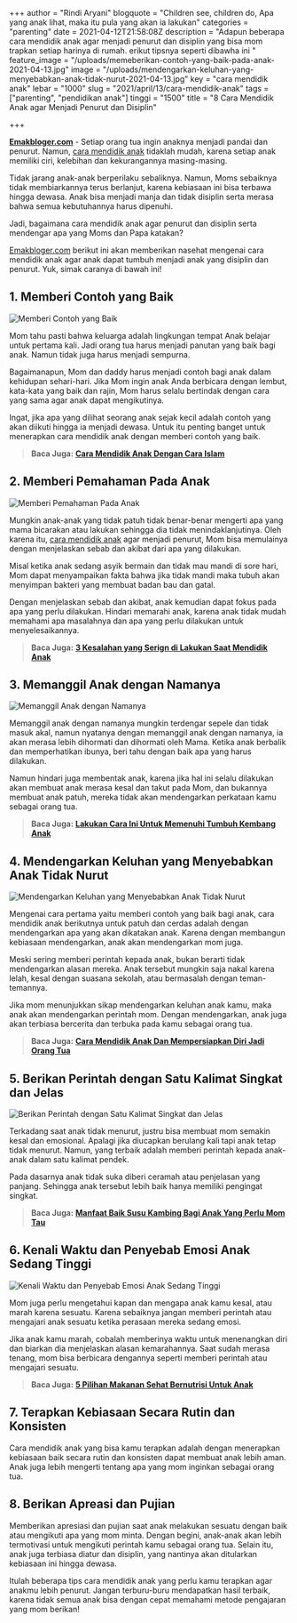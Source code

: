 +++
author = "Rindi Aryani"
blogquote = "Children see, children do, Apa yang anak lihat, maka itu pula yang akan ia lakukan"
categories = "parenting"
date = 2021-04-12T21:58:08Z
description = "Adapun beberapa cara mendidik anak agar menjadi penurut dan disiplin yang bisa mom trapkan setiap harinya di rumah. erikut tipsnya seperti dibawha ini "
feature_image = "/uploads/memeberikan-contoh-yang-baik-pada-anak-2021-04-13.jpg"
image = "/uploads/mendengarkan-keluhan-yang-menyebabkan-anak-tidak-nurut-2021-04-13.jpg"
key = "cara mendidik anak"
lebar = "1000"
slug = "2021/april/13/cara-mendidik-anak"
tags = ["parenting", "pendidikan anak"]
tinggi = "1500"
title = "8 Cara Mendidik Anak agar Menjadi Penurut dan Disiplin"

+++

[**Emakbloger.com**](/) - Setiap orang tua ingin anaknya menjadi pandai dan penurut. Namun, [cara mendidik anak](/tags/pendidikan-anak) tidaklah mudah, karena setiap anak memiliki ciri, kelebihan dan kekurangannya masing-masing.

Tidak jarang anak-anak berperilaku sebaliknya. Namun, Moms sebaiknya tidak membiarkannya terus berlanjut, karena kebiasaan ini bisa terbawa hingga dewasa. Anak bisa menjadi manja dan tidak disiplin serta merasa bahwa semua kebutuhannya harus dipenuhi.

Jadi, bagaimana cara mendidik anak agar penurut dan disiplin serta mendengar apa yang Moms dan Papa katakan?

[Emakbloger.com](/) berikut ini akan memberikan nasehat mengenai cara mendidik anak agar anak dapat tumbuh menjadi anak yang disiplin dan penurut. Yuk, simak caranya di bawah ini!

## 1. Memberi Contoh yang Baik

![Memberi Contoh yang Baik](/uploads/memeberikan-contoh-yang-baik-pada-anak-2021-04-13.jpg "Memberi Contoh yang Baik")

Mom tahu pasti bahwa keluarga adalah lingkungan tempat Anak belajar untuk pertama kali. Jadi orang tua harus menjadi panutan yang baik bagi anak. Namun tidak juga harus menjadi sempurna.

Bagaimanapun, Mom dan daddy harus menjadi contoh bagi anak dalam kehidupan sehari-hari. Jika Mom ingin anak Anda berbicara dengan lembut, kata-kata yang baik dan rajin, Mom harus selalu bertindak dengan cara yang sama agar anak dapat mengikutinya.

Ingat, jika apa yang dilihat seorang anak sejak kecil adalah contoh yang akan diikuti hingga ia menjadi dewasa. Untuk itu penting banget untuk menerapkan cara mendidik anak dengan memberi contoh yang baik.

> **Baca Juga:** [**Cara Mendidik Anak Dengan Cara Islam**](https://www.emakbloger.com/cara-mendidik-anak-menurut-islam/)

## 2. Memberi Pemahaman Pada Anak

![Memberi Pemahaman Pada Anak](/uploads/memberi-pemahaman-pada-anak-2021-04-13.jpg "Memberi Pemahaman Pada Anak")

Mungkin anak-anak yang tidak patuh tidak benar-benar mengerti apa yang mama bicarakan atau lakukan sehingga dia tidak menindaklanjutinya. Oleh karena itu, [cara mendidik anak](/tags/pendidikan-anak) agar menjadi penurut, Mom bisa memulainya dengan menjelaskan sebab dan akibat dari apa yang dilakukan.

Misal ketika anak sedang asyik bermain dan tidak mau mandi di sore hari, Mom dapat menyampaikan fakta bahwa jika tidak mandi maka tubuh akan menyimpan bakteri yang membuat badan bau dan gatal.

Dengan menjelaskan sebab dan akibat, anak kemudian dapat fokus pada apa yang perlu dilakukan. Hindari memarahi anak, karena anak tidak mudah memahami apa masalahnya dan apa yang perlu dilakukan untuk menyelesaikannya.

> **Baca Juga:** [**3 Kesalahan yang Serign di Lakukan Saat Mendidik Anak**](https://www.emakbloger.com/kesalahan-mendidik-anak/)

## 3. Memanggil Anak dengan Namanya

![Memanggil Anak dengan Namanya](/uploads/memanggil-anak-dengan-namanya-2021-04-13.jpg "Memanggil Anak dengan Namanya")

Memanggil anak dengan namanya mungkin terdengar sepele dan tidak masuk akal, namun nyatanya dengan memanggil anak dengan namanya, ia akan merasa lebih dihormati dan dihormati oleh Mama. Ketika anak berbalik dan memperhatikan ibunya, beri tahu dengan baik apa yang harus dilakukan.

Namun hindari juga membentak anak, karena jika hal ini selalu dilakukan akan membuat anak merasa kesal dan takut pada Mom, dan bukannya membuat anak patuh, mereka tidak akan mendengarkan perkataan kamu sebagai orang tua.

> **Baca Juga:** [**Lakukan Cara Ini Untuk Memenuhi Tumbuh Kembang Anak**](https://www.emakbloger.com/peran-orang-tua-dalam-mendidik-anak/)

## 4. Mendengarkan Keluhan yang Menyebabkan Anak Tidak Nurut

![Mendengarkan Keluhan yang Menyebabkan Anak Tidak Nurut](/uploads/mendengarkan-keluhan-yang-menyebabkan-anak-tidak-nurut-2021-04-13.jpg "Mendengarkan Keluhan yang Menyebabkan Anak Tidak Nurut")

Mengenai cara pertama yaitu memberi contoh yang baik bagi anak, cara mendidik anak berikutnya untuk patuh dan cerdas adalah dengan mendengarkan apa yang akan dikatakan anak. Karena dengan membangun kebiasaan mendengarkan, anak akan mendengarkan mom juga.

Meski sering memberi perintah kepada anak, bukan berarti tidak mendengarkan alasan mereka. Anak tersebut mungkin saja nakal karena lelah, kesal dengan suasana sekolah, atau bermasalah dengan teman-temannya.

Jika mom menunjukkan sikap mendengarkan keluhan anak kamu, maka anak akan mendengarkan perintah mom. Dengan mendengarkan, anak juga akan terbiasa bercerita dan terbuka pada kamu sebagai orang tua.

> **Baca Juga:** [**Cara Mendidik Anak Dan Mempersiapkan Diri Jadi Orang Tua**](https://www.emakbloger.com/cara-mendidik-anak-dengan-pola-asuh-yang-benar/)

## 5. Berikan Perintah dengan Satu Kalimat Singkat dan Jelas

![Berikan Perintah dengan Satu Kalimat Singkat dan Jelas](/uploads/berikan-perintah-dengan-satu-kalimat-singkat-dan-jelas-2021-04-13.jpg "Berikan Perintah dengan Satu Kalimat Singkat dan Jelas")

Terkadang saat anak tidak menurut, justru bisa membuat mom semakin kesal dan emosional. Apalagi jika diucapkan berulang kali tapi anak tetap tidak menurut. Namun, yang terbaik adalah memberi perintah kepada anak-anak dalam satu kalimat pendek.

Pada dasarnya anak tidak suka diberi ceramah atau penjelasan yang panjang. Sehingga anak tersebut lebih baik hanya memiliki pengingat singkat.

> **Baca Juga:** [**Manfaat Baik Susu Kambing Bagi Anak Yang Perlu Mom Tau**](https://www.emakbloger.com/manfaat-dan-kandungan-susu-kambing/)

## 6. Kenali Waktu dan Penyebab Emosi Anak Sedang Tinggi

![Kenali Waktu dan Penyebab Emosi Anak Sedang Tinggi](/uploads/kenali-waktu-dan-penyebab-emosi-anak-sedang-tinggi-2021-04-13.jpg "Kenali Waktu dan Penyebab Emosi Anak Sedang Tinggi")

Mom juga perlu mengetahui kapan dan mengapa anak kamu kesal, atau marah karena sesuatu. Karena sebaiknya jangan memberi perintah atau mengajari anak sesuatu ketika perasaan mereka sedang emosi.

Jika anak kamu marah, cobalah memberinya waktu untuk menenangkan diri dan biarkan dia menjelaskan alasan kemarahannya. Saat sudah merasa tenang, mom bisa berbicara dengannya seperti memberi perintah atau mengajari sesuatu.

> **Baca Juga:** [**5 Pilihan Makanan Sehat Bernutrisi Untuk Anak**](https://www.emakbloger.com/makanan-sehat-untuk-anak/)

## 7. Terapkan Kebiasaan Secara Rutin dan Konsisten

Cara mendidik anak yang bisa kamu terapkan adalah dengan menerapkan kebiasaan baik secara rutin dan konsisten dapat membuat anak lebih aman. Anak juga lebih mengerti tentang apa yang mom inginkan sebagai orang tua.

## 8. Berikan Apreasi dan Pujian

Memberikan apresiasi dan pujian saat anak melakukan sesuatu dengan baik atau mengikuti apa yang mom minta. Dengan begini, anak-anak akan lebih termotivasi untuk mengikuti perintah kamu sebagai orang tua. Selain itu, anak juga terbiasa diatur dan disiplin, yang nantinya akan ditularkan kebiasaan ini hingga dewasa.

Itulah beberapa tips cara mendidik anak yang perlu kamu terapkan agar anakmu lebih penurut. Jangan terburu-buru mendapatkan hasil terbaik, karena tidak semua anak bisa dengan cepat memahami metode pengajaran yang mom berikan!
